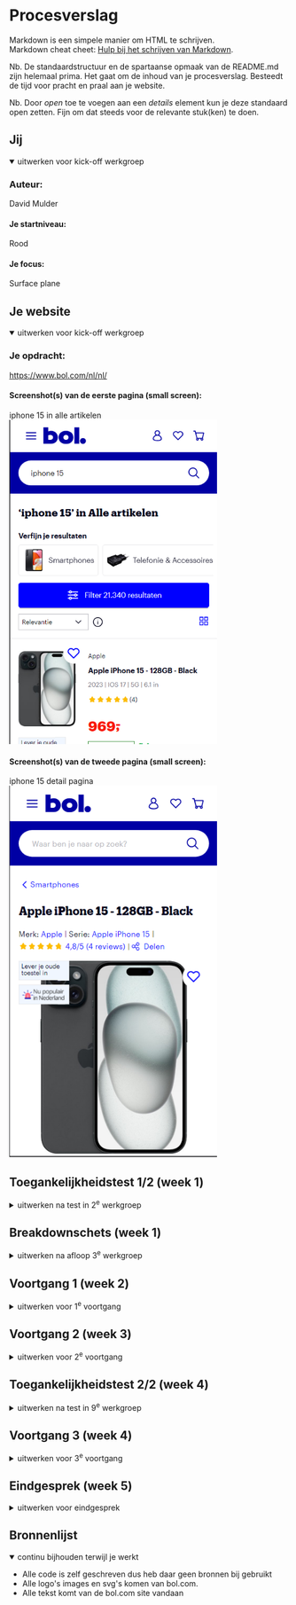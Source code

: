 # Procesverslag
Markdown is een simpele manier om HTML te schrijven.  
Markdown cheat cheet: [Hulp bij het schrijven van Markdown](https://github.com/adam-p/markdown-here/wiki/Markdown-Cheatsheet).

Nb. De standaardstructuur en de spartaanse opmaak van de README.md zijn helemaal prima. Het gaat om de inhoud van je procesverslag. Besteedt de tijd voor pracht en praal aan je website.

Nb. Door *open* toe te voegen aan een *details* element kun je deze standaard open zetten. Fijn om dat steeds voor de relevante stuk(ken) te doen.





## Jij

<details open>
  <summary>uitwerken voor kick-off werkgroep</summary>

  ### Auteur:
  David Mulder

  #### Je startniveau:
  Rood

  #### Je focus:
  Surface plane
 
</details>





## Je website

<details open>
  <summary>uitwerken voor kick-off werkgroep</summary>

  ### Je opdracht:
https://www.bol.com/nl/nl/

  #### Screenshot(s) van de eerste pagina (small screen): 
  iphone 15 in alle artikelen
  <img src="readme-images/bolcom-search.png" width="375px" alt="pagina van de zoekresultaten naar de iphone 15 op bol.com">

  #### Screenshot(s) van de tweede pagina (small screen):
  iphone 15 detail pagina  
  <img src="readme-images/bolcom-detail.png" width="375px" alt="Pagina met detailinformatie over de iphone 15.">
 
</details>



## Toegankelijkheidstest 1/2 (week 1)

<details>
  <summary>uitwerken na test in 2<sup>e</sup> werkgroep</summary>

  ### Bevindingen
 -  Screenreader werkt op vrijwel alles goed, alleen geeft soms foutmeldingen op de heading. 
 -  Duidelijke hierarchie op de pagina aanwezig. 
 -  Teksten zijn prima in lengte en makkelijk te lezen voor mensen met ADHD. 
 -  Kan soms lang duren voordat je komt waar je wil zijn door de hoeveelheid headings op een pagina. 
 -  De mobiele versie gaat naar de zoekbalk navigatie toe en daar kom je dan niet meer uit.
 -  De film slider aan het begin heeft twee keer dezelfde link 'alt tekst op een foto en de tekst daarna op de link' waardoor je dus twee keer hetzelfde hoort.
 -  Filter knop gaat niet open als je erdoor heen tabt 
 -  sommige links hoor je alleen 'koppeling' en niks anders
 -  Het verlanglijst hartje geeft niet aan dat het daarvoor is en dan kan de gebruiker dat dus ook niet weten
 -  De artikelen op de overzichtspagina hebben 4x een link naar dezelfde pagina waardoor je dus 4x de link moet beluisteren wat nergens op slaat
 -  Paginatie onderaan wordt niet goed aangegeven, er wordt alleen gezegd: '1 van 6, kopniveau 1'
 -  leest bij het blok verder kijken twee keer de inhoud op (waarschijnlijk door een alt text op de foto en de tekst in de link)
 -  Kan sommige headings niet scannen 
 -  toon meer knoppen zeggen alleen maar toon meer en niet wat er dan getoond word
 -  ja graag precies hetzelfde probleem 
 -  Bij service en contact blok zegt de screenreader eerst twee keer: 'informatie over inhoud'
 -  meld je aan knop zegt alleen meld je aan, niet waarvoor. 
 -  op de detailpagina werken de slider voor de fotos van het product niet. 

   WCAG checklist
  <img src="readme-images/checklist-pagina1.png" width="375px" alt="checklist pagina 1">
  <img src="readme-images/checklist-pagina2.png" width="375px" alt="checklist pagina 2">
  <img src="readme-images/checklist-pagina3.png" width="375px" alt="checklist pagina 3">
  <img src="readme-images/checklist-pagina4.png" width="375px" alt="checklist pagina 4">
  <img src="readme-images/checklist-pagina5.png" width="375px" alt="checklist pagina 5"> 
</details>


## Breakdownschets (week 1)

<details>
  <summary>uitwerken na afloop 3<sup>e</sup> werkgroep</summary>

  ### de hele pagina: 
  <img src="readme-images/breakdownschets-pagina.jpg" width="375px" alt="breakdown van de hele pagina">

  ### dynamisch deel (bijv menu): 
  <img src="readme-images/breakdownschets-footer.jpg" width="375px" alt="breakdown van een dynamisch deel">

</details>





## Voortgang 1 (week 2)

<details>
  <summary>uitwerken voor 1<sup>e</sup> voortgang</summary>

  ### Stand van zaken
  Ik had wat moeite met opstarten, omdat het al weer een hele tijd geleden was sinds ik iets gedaan heb aan coderen met html css. Het duurde even, maar uiteindelijk
  heb ik wel weer gewoon het draad opgepakt en ben ik lekker aan de slag gegaan met de beginselen van mijn html code schrijven. Ook zijn we nu al gaan kijken naar toegankelijkheid
  waar ik toevallig al veel over wist en het voor mij dus wat makkelijk was om te weten wat ik precies moest doen en waar de website aan moest voldoen. 


  ### Agenda voor meeting
  samen met je groepje opstellen

  David:
  Javascript is lastig te begrijpen daar wil ik nog meer over weten
  
  Po trng: 
  Lastig om de oefeningen over te zetten naar je eigen werk

  Madelief:
  Javascript gaat lastig en kan ze niet echt helemaal begrijpen dus daar wil ze wat meer over weten

  Eline: 
  - was er niet bij

  ### Verslag van meeting
  - Het ging erg goed met mijn website, ik had mijn hamburger menu werkend gemaakt en ik heb een search balk toegevoegd aan mijn website. 
  - Ik ben verder gaan werken aan de rest van de website en had een scroll functie toegevoegd waarmee je meer content kan zien.
  - In de feedback sessie kwam er eigenlijk uit dat ik goed op weg was en dat ik gewoon lekker verder kon werken aan het schrijven van mijn html en css. 
  - Ik had nog niet echt vragen voor de student assisstenten aangezien ik tot nu toe nog best bezig was met dingen die ik al begreep en waarvan ik wist dat het goed ging komen.
</details>





## Voortgang 2 (week 3)

<details>
  <summary>uitwerken voor 2<sup>e</sup> voortgang</summary>

  ### Stand van zaken
  De HTML van beide pagina's heb ik gemaakt en zijn voor zover ik weet semantisch correct, ik had mijn eerste pagina met de W3 Validator nagekeken en er kwamen wat errors uit.
  deze errors heb ik verwerkt en mijn pagina is nu weer helemaal error vrij. Ik ben ook verder gegaan met het schrijven van mijn CSS code, vorige week had ik al mijn navigatie helemaal 
  uitgewerkt en deze week ben ik bezig met het stijlen van de rest van mijn eerste pagina. Ik had in het begin wat moeite met hoe ik precies de artikelen in elkaar wilde zetten, maar 
  het ging uiteindelijk wel makkelijker dan gedacht. 


  ### Agenda voor meeting
  samen met je groepje opstellen

  David: 
  - Moeite met was algemene dingen in mijn code waar ik graag hulp bij zou willen

  Po trng: 
  - 

  Madelief: 
  - 

  Eline:
  - 


  ### Verslag van meeting
  hier na afloop snel de uitkomsten van de meeting vastleggen

  - ik had een aantal vragen voor vasilis over mijn code in het algemeen. ik heb de vragen gesteld en ze zijn beantwoord waardoor ik nu weer verder kon met het maken van de rest van mijn website. Ik had wat problemen met de inhoud van mn hamburger menu, de svg's wilde niet naar rechts gaan met de margin-left: auto;. Dat probleem is verholpen en ik heb nog een ander aantal antwoorden gekregen op kleine vragen.

</details>


## Toegankelijkheidstest 2/2 (week 4)

<details>
  <summary>uitwerken na test in 9<sup>e</sup> werkgroep</summary>

  ### Bevindingen
  - Hamburger menu opent niet, maar hij leest wel de linkjes voor die in de hamburger menu staan. (probleem heb ik inmiddels opgelost)
  - hij leest de linkjes in de hamburger menu twee keer. (ik had per ongeluk alt text en de link text, ik heb de alt text weggehaald en nu leest hij de links maar 1 keer voor zoals het hoort)
  - Labels toevoegen aan linkjes en inputvelden. (labels heb ik nu toegevoegd)
  - hij gaat goed langs alle linkjes en buttons.
  - de navigatie om aan te geven op welke pagina je bent was niet duidelijk (nu aangepast zodat de screenreader aangeeft waar de navigatie voor dient)
  - bij verder kijken zei de screenreader twee keer de linkjes (zelfde probleem als in de navigatie, is nu opgelost)
  - Ik heb genoeg kleur contrast op al mijn elementen, ook heb ik het standaard lettertype iets groter gemaakt dan op de bol.com website zelf. die was daar namelijk erg klein waardoor het misschien slechter leesbaar zou zijn. 
  - de linkjes voor de socials gaven niet aan naar welke social media je dan zou gaan (nu wel zo)
  - ik heb een dark mode toegevoegd en kleurcontrast daarop ook aangepaast zodat het voor iedereen leesbaar is. 
  - tabben door de pagina's heen gaat helemaal prima en alle elementen hebben een focus state waardoor je goed kan zien waar de tab op dat moment op staat.
  - Ik had eerst geen dark mode support, dat heb ik nu wel toegevoegd. 
  - website kan nu wel horizontaal en verticaal bekeken worden op de mobiel. 

  tweede check WCAG:
  <img src="readme-images/checklist-pagina1.png" width="375px" alt="checklist pagina 1">
  <img src="readme-images/checklist-pagina2.png" width="375px" alt="checklist pagina 2">
  <img src="readme-images/checklist-pagina3.png" width="375px" alt="checklist pagina 3">
  <img src="readme-images/checklist-pagina4.png" width="375px" alt="checklist pagina 4">
  <img src="readme-images/checklist-pagina5.png" width="375px" alt="checklist pagina 5"> 
</details>


## Voortgang 3 (week 4)

<details>
  <summary>uitwerken voor 3<sup>e</sup> voortgang</summary>

  ### Stand van zaken
  Mijn eerste pagina staat volledig uitgewerkt met HTML en CSS. De tweede pagina staat met HTML en ik ben al goed op weg met de css voor deze pagina. Ik moet heel veel dingen herschrijven, omdat ik van mijn eerste pagina eigenlijk alleen maar mijn header en footer kan herbruiken en de rest moet ik helemaal opnieuw stijlen. 


  ### Agenda voor meeting
  samen met je groepje opstellen

  David: 
  - Ik heb wat vragen over hoe ik in het algemeen mn tweede pagina moet stijlen, omdat sommige elementen nog steeds de code overnemen van mijn eerste pagina en daardoor dus heel anders eruit komen te zien dan dat ze moeten op de andere pagina. 

  Po trng: 
  -

  Madelief: 
  -

  Eline:
  - 


  ### Verslag van meeting
  - ik had het even nagevraagd over mijn tweede pagina hoe ik dat qua CSS dan moest gaan doen en de student assisstenten vertelde mij dat ik dus alle code moest 'overschrijven'. 
  - Ook had ik wat problemen met een svg die niet even groot wilde zijn als de andere svg's in de lijst, maar het probleem was heel makkelijk op te lossen dus dat is nu allemaal goed gekomen. 
  - Verder ging alles bij mij vrij soepel en heb ik nergens echt problemen gehad waar ik tegen aan liep. 

</details>





## Eindgesprek (week 5)

<details>
  <summary>uitwerken voor eindgesprek</summary>

  ### Je uitkomst - karakteristiek screenshots:
  Pagina 1 - light mode
  <img src="readme-images/David-Mulder-bolcom-pagina1.jpg" width="375px" alt="uitomst opdracht 1">

  Pagina 1 - dark mode
  <img src="readme-images/David-Mulder-bolcom-pagina1-darkmode.jpg" width="375px" alt="uitomst opdracht 1">

  Pagina 2 - light mode
  <img src="readme-images/David-mulder-bolcom-pagina2.jpg" width="375px" alt="uitomst opdracht 1">

  Pagina 2 - dark mode
  <img src="readme-images/David-mulder-bolcom-pagina2-darkmode.jpg" width="375px" alt="uitomst opdracht 1">


  ### Dit ging goed/Heb ik geleerd: 
  Ik wist voordat ik dit vak heb geleerd eigenlijk helemaal niet dat het openen van een hamburger menu zo makkelijk zou zijn. Ik heb er veel van geleerd en het is ook zeker handig om mee te nemen in de toekomst als ik ooit nog een keer moet coderen. 
  <img src="readme-images/hamburgermenu.png" width="375px" alt="top">

  Ook heb ik geleerd hoe je darkmode aanmaakt en zelfs dat was eigenlijk niet zo lastig als gedacht, zolang je maar gebruik had gemaakt van genoeg custom properties om het allemaal in 1x te kunnen laten werken.
  <img src="readme-images/geleerd-darkmode.png" width="375px" alt="top"> 


  ### Dit was lastig/Is niet gelukt:
  Iets wat minder goed ging, of nou ja eigenlijk niet helemaal compleet lukte was het review blok, ik miste hier namelijk nog de hoeveelheid reviews per ster in een overzicht die wel op de originele pagina staan, maar ik kreeg het niet voor elkaar om dat als 1 geheel in elkaar te zetten en heb er dus voor gekozen om dat weg te laten, maar de rest van het review blok er wel in te zetten. 
  <img src="readme-images/formulier-niet-goed.png" width="375px" alt="bummer">
</details>





## Bronnenlijst

<details open>
  <summary>continu bijhouden terwijl je werkt</summary>

 - Alle code is zelf geschreven dus heb daar geen bronnen bij gebruikt
 - Alle logo's images en svg's komen van bol.com.
 - Alle tekst komt van de bol.com site vandaan
</details>